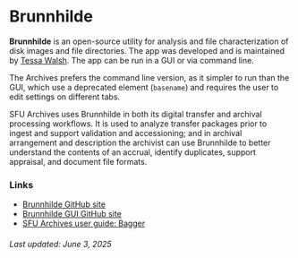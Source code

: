 # Brunnhilde

**Brunnhilde** is an open-source utility for analysis and file characterization of disk images and file directories. The app was developed and is maintained by [Tessa Walsh](https://github.com/tw4l). The app can be run in a GUI or via command line.

The Archives prefers the command line version, as it simpler to run than the GUI, which use a deprecated element (`basename`) and requires the user to edit settings on different tabs.

SFU Archives uses Brunnhilde in both its digital transfer and archival processing workflows. It is used to analyze transfer packages prior to ingest and support validation and accessioning; and in archival arrangement and description the archivist can use Brunnhilde to better understand the contents of an accrual, identify duplicates, support appraisal, and document file formats. 

### Links
- [Brunnhilde GitHub site](https://github.com/tw4l/brunnhilde)
- [Brunnhilde GUI GitHub site](https://github.com/tw4l/brunnhilde-gui)
- [SFU Archives user guide: Bagger](../sfu-archives-guides/bagger-sfu-archives.pdf)

###### Last updated: June 3, 2025
